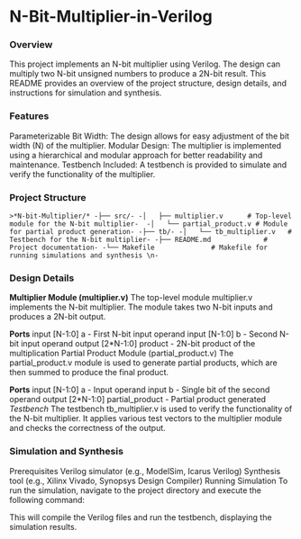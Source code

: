 # N-Bit-Multiplier-in-Verilog

### Overview
This project implements an N-bit multiplier using Verilog. The design can multiply two N-bit unsigned numbers to produce a 2N-bit result. This README provides an overview of the project structure, design details, and instructions for simulation and synthesis.

### Features
Parameterizable Bit Width: The design allows for easy adjustment of the bit width (N) of the multiplier.
Modular Design: The multiplier is implemented using a hierarchical and modular approach for better readability and maintenance.
Testbench Included: A testbench is provided to simulate and verify the functionality of the multiplier.

### Project Structure
``>*N-bit-Multiplier/*
-├── src/-
-│   ├── multiplier.v      # Top-level module for the N-bit multiplier- 
-│   └── partial_product.v # Module for partial product generation-
-├── tb/-
-│   └── tb_multiplier.v   # Testbench for the N-bit multiplier-
-├── README.md             # Project documentation-
-└── Makefile              # Makefile for running simulations and synthesis \n-``

### Design Details
**Multiplier Module (multiplier.v)**
The top-level module multiplier.v implements the N-bit multiplier. The module takes two N-bit inputs and produces a 2N-bit output.

**Ports**
input [N-1:0] a - First N-bit input operand
input [N-1:0] b - Second N-bit input operand
output [2*N-1:0] product - 2N-bit product of the multiplication
Partial Product Module (partial_product.v)
The partial_product.v module is used to generate partial products, which are then summed to produce the final product.

**Ports**
input [N-1:0] a - Input operand
input b - Single bit of the second operand
output [2*N-1:0] partial_product - Partial product generated
*Testbench*
The testbench tb_multiplier.v is used to verify the functionality of the N-bit multiplier. It applies various test vectors to the multiplier module and checks the correctness of the output.

### Simulation and Synthesis
Prerequisites
Verilog simulator (e.g., ModelSim, Icarus Verilog)
Synthesis tool (e.g., Xilinx Vivado, Synopsys Design Compiler)
Running Simulation
To run the simulation, navigate to the project directory and execute the following command:


This will compile the Verilog files and run the testbench, displaying the simulation results.


